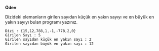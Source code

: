 **Ödev**

Dizideki elemanların girilen sayıdan küçük en yakın sayıyı ve en büyük en yakın sayıyı bulan programı yazınız.

```
Dizi : {15,12,788,1,-1,-778,2,0}
Girilen Sayı : 5
Girilen sayıdan küçük en yakın sayı : 2
Girilen sayıdan büyük en yakın sayı : 12
```